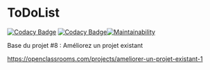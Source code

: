 ToDoList
========

[![Codacy Badge](https://api.codacy.com/project/badge/Grade/57573e1eb0b046a9a20b3781dfb3fad1)](https://app.codacy.com/manual/CrabThug/todo-and-co?utm_source=github.com&utm_medium=referral&utm_content=CrabThug/todo-and-co&utm_campaign=Badge_Grade_Dashboard)
[![Codacy Badge](https://api.codacy.com/project/badge/Grade/7448585b7aa843e9bd32da5df49675d1)](https://app.codacy.com/manual/CrabThug/todo-and-co?utm_source=github.com&utm_medium=referral&utm_content=CrabThug/todo-and-co&utm_campaign=Badge_Grade_Settings)[![Maintainability](https://api.codeclimate.com/v1/badges/654ca99a95400781902d/maintainability)](https://codeclimate.com/github/CrabThug/todo-and-co/maintainability)

Base du projet #8 : Améliorez un projet existant

https://openclassrooms.com/projects/ameliorer-un-projet-existant-1
